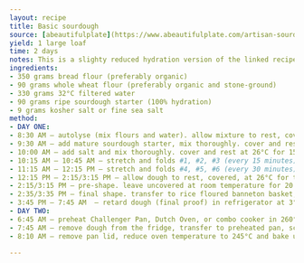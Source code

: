 ```yaml
---
layout: recipe
title: Basic sourdough
source: [abeautifulplate](https://www.abeautifulplate.com/artisan-sourdough-bread-recipe/)
yield: 1 large loaf
time: 2 days
notes: This is a slighty reduced hydration version of the linked recipe. 
ingredients:
- 350 grams bread flour (preferably organic) 
- 90 grams whole wheat flour (preferably organic and stone-ground) 
- 330 grams 32°C filtered water 
- 90 grams ripe sourdough starter (100% hydration) 
- 9 grams kosher salt or fine sea salt 
method:
- DAY ONE:
- 8:30 AM – autolyse (mix flours and water). allow mixture to rest, covered, at 26°C for 1 hour, or as long as 2 hours. 
- 9:30 AM – add mature sourdough starter, mix thoroughly. cover and rest at 26°C for 30 minutes.
- 10:00 AM – add salt and mix thoroughly. cover and rest at 26°C for 15 minutes.
- 10:15 AM – 10:45 AM – stretch and folds #1, #2, #3 (every 15 minutes). cover and rest at 26°C between each set. 
- 11:15 AM – 12:15 PM – stretch and folds #4, #5, #6 (every 30 minutes). cover and rest at 26°C between each set. 
- 12:15 PM – 2:15/3:15 PM – allow dough to rest, covered, at 26°C for the rest of the bulk fermentation period. this period will range from 1.5 – 2 hours (or much longer), depending on ambient temperature, starter strength, and flour variety. Generally, I like to end bulk fermentation when the dough is just under double in size. This has produced good results for me - and this guideline works well for this specific sourdough process and timeline. 
- 2:15/3:15 PM – pre-shape. leave uncovered at room temperature for 20 minutes.
- 2:35/3:35 PM – final shape. transfer to rice floured banneton basket, cover with a plastic bag, and seal. allow to rest at room - temperature for 10 minutes before transferring to the fridge.
- 3:45 PM – 7:45 AM  – retard dough (final proof) in refrigerator at 3°C for 16-17 hours. 
- DAY TWO: 
- 6:45 AM – preheat Challenger Pan, Dutch Oven, or combo cooker in 260°C oven for at least 1 hour. 
- 7:45 AM – remove dough from the fridge, transfer to preheated pan, score, and bake at 260°C with the lid on for 25 - minutes. 
- 8:10 AM – remove pan lid, reduce oven temperature to 245°C and bake uncovered for about 20 minutes or until deeply - caramelized. allow loaf to cool completely – this will take several hours – before slicing and serving.

---
```

